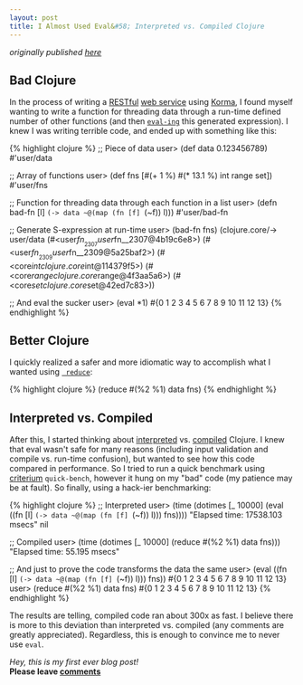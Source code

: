 ```yaml
---
layout: post
title: I Almost Used Eval&#58; Interpreted vs. Compiled Clojure
---
```


*originally published [here](http://markkettner.roughdraft.io/866b853b065896d9b138-i-almost-used-eval-interpreted-vs-compiled-clojure)*

## Bad Clojure

In the process of writing a [RESTful](http://en.wikipedia.org/wiki/Representational_state_transfer) [web service](http://en.wikipedia.org/wiki/Web_services) using [Korma](http://sqlkorma.com/), I found myself wanting to write a function for threading data through a run-time defined number of other functions (and then [```eval-ing```](http://clojuredocs.org/clojure_core/1.2.0/clojure.core/eval) this generated expression). I knew I was writing terrible code, and ended up with something like this:

{% highlight clojure %}
;; Piece of data
user> (def data 0.123456789)
#'user/data

;; Array of functions
user> (def fns [#(+ 1 %) #(* 13.1 %) int range set])
#'user/fns

;; Function for threading data through each function in a list
user> (defn bad-fn [l]
        `(-> data
             ~@(map (fn [f] `(~f)) l)))
#'user/bad-fn

;; Generate S-expression at run-time
user> (bad-fn fns)
(clojure.core/->
 user/data
 (#<user$fn__2307 user$fn__2307@4b19c6e8>)
 (#<user$fn__2309 user$fn__2309@5a25baf2>)
 (#<core$int clojure.core$int@114379f5>)
 (#<core$range clojure.core$range@4f3aa5a6>)
 (#<core$set clojure.core$set@42ed7c83>))
 
;; And eval the sucker
user> (eval *1)
#{0 1 2 3 4 5 6 7 8 9 10 11 12 13}
{% endhighlight %}

## Better Clojure

I quickly realized a safer and more idiomatic way to accomplish what I wanted using [``` reduce```](http://clojuredocs.org/clojure_core/1.2.0/clojure.core/reduce):

{% highlight clojure %}
(reduce #(%2 %1) data fns)
{% endhighlight %}

## Interpreted vs. Compiled

After this, I started thinking about [interpreted]([http://en.wikipedia.org/wiki/Interpreted_language) vs. [compiled](http://en.wikipedia.org/wiki/Compiled_language) Clojure. I knew that eval wasn't safe for many reasons (including input validation and compile vs. run-time confusion), but wanted to see how this code compared in performance. So I tried to run a quick benchmark using [criterium](https://github.com/hugoduncan/criterium) ```quick-bench```, however it hung on my "bad" code (my patience may be at fault). So finally, using a hack-ier benchmarking:

{% highlight clojure %}
;; Interpreted
user> (time 
       (dotimes [_ 10000]
         (eval ((fn [l]
                  `(-> data
                       ~@(map (fn [f] `(~f)) l)))
                fns))))
"Elapsed time: 17538.103 msecs"
nil

;; Compiled
user> (time
       (dotimes [_ 10000]
         (reduce #(%2 %1) data fns)))
"Elapsed time: 55.195 msecs"
                   
;; And just to prove the code transforms the data the same
user> (eval ((fn [l]
               `(-> data
                    ~@(map (fn [f] `(~f)) l)))
              fns))
#{0 1 2 3 4 5 6 7 8 9 10 11 12 13}
user> (reduce #(%2 %1) data fns)
#{0 1 2 3 4 5 6 7 8 9 10 11 12 13}
{% endhighlight %}

The results are telling, compiled code ran about 300x as fast. I believe there is more to this deviation than interpreted vs. compiled (any comments are greatly appreciated). Regardless, this is enough to convince me to never use ```eval```.

_Hey, this is my first ever blog post!_  
**Please leave [comments](https://gist.github.com/MarkKettner/866b853b065896d9b138)**